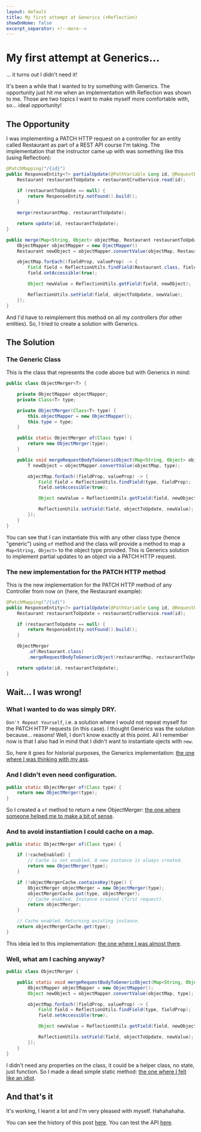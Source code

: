 ```yaml
---
layout: default
title: My first attempt at Generics (+Reflection)
showOnHome: false
excerpt_separator: <!--more-->
---
```


# My first attempt at Generics...

... it turns out I didn't need it!

It's been a while that I wanted to try something with Generics. The opportunity just hit me when an implementation with Reflection was shown to me. Those are two topics I want to make myself more comfortable with, so... ideal opportunity!

<!--more-->

## The Opportunity

I was implementing a PATCH HTTP request on a controller for an entity called Restaurant as part of a REST API course I'm taking. The implementation that the instructor came up with was something like this (using Reflection):

```java
@PatchMapping("/{id}")
public ResponseEntity<?> partialUpdate(@PathVariable Long id, @RequestBody Map<String, Object> restaurantMap) {
    Restaurant restaurantToUpdate = restaurantCrudService.read(id);

    if (restaurantToUpdate == null) {
        return ResponseEntity.notFound().build();
    }
    
    merge(restaurantMap, restaurantToUpdate);

    return update(id, restaurantToUpdate);
}

public merge(Map<String, Object> objectMap, Restaurant restaurantToUpdate) {
    ObjectMapper objectMapper = new OjectMapper()
    Restaurant newObject = objectMapper.convertValue(objectMap, Restaurant.class);

    objectMap.forEach((fieldProp, valueProp) -> {
        Field field = ReflectionUtils.findField(Restaurant.class, fieldProp);
        field.setAccessible(true);

        Object newValue = ReflectionUtils.getField(field, newObject);

        ReflectionUtils.setField(field, objectToUpdate, newValue);
    });
}
```

And I'd have to reimplement this method on all my controllers (for other entities). So, I tried to create a solution with Generics.

## The Solution

### The Generic Class

This is the class that represents the code above but with Generics in mind:

```java
public class ObjectMerger<T> {

    private ObjectMapper objectMapper;
    private Class<T> type;

    private ObjectMerger(Class<T> type) {
        this.objectMapper = new ObjectMapper();
        this.type = type;
    }

    public static ObjectMerger of(Class type) {
        return new ObjectMerger(type);
    }

    public void mergeRequestBodyToGenericObject(Map<String, Object> objectMap, T objectToUpdate) {
        T newObject = objectMapper.convertValue(objectMap, type);

        objectMap.forEach((fieldProp, valueProp) -> {
            Field field = ReflectionUtils.findField(type, fieldProp);
            field.setAccessible(true);

            Object newValue = ReflectionUtils.getField(field, newObject);

            ReflectionUtils.setField(field, objectToUpdate, newValue);
        });
    }
}
```

You can see that I can instantiate this with any other class type (hence "generic") using `of` method and the class will provide a method to map a `Map<String, Object>` to the object type provided. This is Generics solution to implement partial updates to an object via a PATCH HTTP request.

### The new implementation for the PATCH HTTP method

This is the new implementation for the PATCH HTTP method of any Controller from now on (here, the Restaurant example):

```java
@PatchMapping("/{id}")
public ResponseEntity<?> partialUpdate(@PathVariable Long id, @RequestBody Map<String, Object> restaurantMap) {
    Restaurant restaurantToUpdate = restaurantCrudService.read(id);

    if (restaurantToUpdate == null) {
        return ResponseEntity.notFound().build();
    }

    ObjectMerger
        .of(Restaurant.class)
        .mergeRequestBodyToGenericObject(restaurantMap, restaurantToUpdate);

    return update(id, restaurantToUpdate);
}
```

## Wait... I was wrong!

### What I wanted to do was simply DRY.

`Don't Repeat Yourself`, i.e. a solution where I would not repeat myself for the PATCH HTTP requests (in this case). I thought Generics was the solution because... reasons! Well, I don't know exactly at this point. All I remember now is that I also had in mind that I didn't want to instantiate ojects with `new`.

So, here it goes for historial purposes, the Generics implementation: [the one where I was thinking with my ass](https://github.com/brunodrugowick/algafood-api/commit/0d5b7bc25bc1a7c69d523c19c4a1abef10f862ce).

### And I didn't even need configuration.

```java
public static ObjectMerger of(Class type) {
    return new ObjectMerger(type);
}
```

So I created a `of` method to return a new ObjectMerger: [the one where someone helped me to make a bit of sense](https://github.com/brunodrugowick/algafood-api/commit/940020631adab29a8c92707252e54c7df02af813).

### And to avoid instantiation I could cache on a map.

```java
public static ObjectMerger of(Class type) {

    if (!cacheEnabled) {
        // Cache is not enabled. A new instance is always created.
        return new ObjectMerger(type);
    }

    if (!objectMergerCache.containsKey(type)) {
        ObjectMerger objectMerger = new ObjectMerger(type);
        objectMergerCache.put(type, objectMerger);
        // Cache enabled. Instance created (first request).
        return objectMerger;
    }

    // Cache enabled. Returning existing instance.
    return objectMergerCache.get(type);
}

```

This ideia led to this implementation: [the one where I was almost there](https://github.com/brunodrugowick/algafood-api/commit/991c2ebe7e4ae4330b53291d9825c64ad3180aee).

### Well, what am I caching anyway?

```java
public class ObjectMerger {

    public static void mergeRequestBodyToGenericObject(Map<String, Object> objectMap, Object objectToUpdate, Class type) {
        ObjectMapper objectMapper = new ObjectMapper();
        Object newObject = objectMapper.convertValue(objectMap, type);

        objectMap.forEach((fieldProp, valueProp) -> {
            Field field = ReflectionUtils.findField(type, fieldProp);
            field.setAccessible(true);

            Object newValue = ReflectionUtils.getField(field, newObject);

            ReflectionUtils.setField(field, objectToUpdate, newValue);
        });
    }
}
```

I didn't need any properties on the class, it could be a helper class, no state, just function. So I made a dead simple static method: [the one where I felt like an idiot](https://github.com/brunodrugowick/algafood-api/commit/8c166780e172daa2e7fed84972c9012372334651).

## And that's it

It's working, I learnt a lot and I'm very pleased with myself. Hahahahaha.

You can see the history of this post [here](https://github.com/brunodrugowick/brunodrugowick.github.io/commits/master/_posts/2019-12-11-first-attempt-generics-reflection.md).
You can test the API [here](https://algafoodapi.herokuapp.com/).
